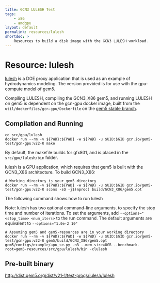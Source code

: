 ```yaml
---
title: GCN3 LULESH Test
tags:
    - x86
    - amdgpu
layout: default
permalink: resources/lulesh
shortdoc: >
    Resources to build a disk image with the GCN3 LULESH workload.
---
```


# Resource: lulesh

[lulesh](https://computing.llnl.gov/projects/co-design/lulesh) is a DOE proxy
application that is used as an example of hydrodynamics modeling. The version
provided is for use with the gpu-compute model of gem5.

Compiling LULESH, compiling the GCN3_X86 gem5, and running LULESH on gem5 is dependent on the gcn-gpu docker image, built from the `util/dockerfiles/gcn-gpu/Dockerfile` on the [gem5 stable branch](https://gem5.googlesource.com/public/gem5/+/refs/heads/stable).

## Compilation and Running
```
cd src/gpu/lulesh
docker run --rm -v ${PWD}:${PWD} -w ${PWD} -u $UID:$GID gcr.io/gem5-test/gcn-gpu:v22-0 make
```

By default, the makefile builds for gfx801, and is placed in the `src/gpu/lulesh/bin` folder.

lulesh is a GPU application, which requires that gem5 is built with the GCN3_X86 architecture.
To build GCN3_X86:

```
# Working directory is your gem5 directory
docker run --rm -v ${PWD}:${PWD} -w ${PWD} -u $UID:$GID gcr.io/gem5-test/gcn-gpu:v22-0 scons -sQ -j$(nproc) build/GCN3_X86/gem5.opt
```

The following command shows how to run lulesh

Note: lulesh has two optional command-line arguments, to specify the stop time and number
of iterations. To set the arguments, add `--options="<stop_time> <num_iters>`
to the run command. The default arguments are equivalent to `--options="1.0e-2 10"`


```
# Assuming gem5 and gem5-resources are in your working directory
docker run --rm -v ${PWD}:${PWD} -w ${PWD} -u $UID:$GID gcr.io/gem5-test/gcn-gpu:v22-0 gem5/build/GCN3_X86/gem5.opt gem5/configs/example/apu_se.py -n3 --mem-size=8GB --benchmark-root=gem5-resources/src/gpu/lulesh/bin -clulesh
```

## Pre-built binary

<http://dist.gem5.org/dist/v21-1/test-progs/lulesh/lulesh>
